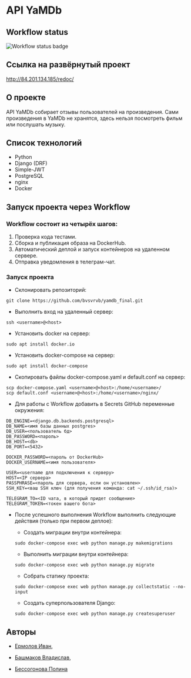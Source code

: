 # API YaMDb

## Workflow status

![Workflow status badge](https://github.com/bvsvrvb/yamdb_final/actions/workflows/yamdb_workflow.yml/badge.svg)

## Ссылка на развёрнутый проект

http://84.201.134.185/redoc/

## О проекте

API YaMDb собирает отзывы пользователей на произведения. Сами произведения в YaMDb не хранятся, здесь нельзя посмотреть фильм или послушать музыку.

## Список технологий

- Python
- Django (DRF)
- Simple-JWT
- PostgreSQL
- nginx
- Docker

## Запуск проекта через Workflow

### Workflow состоит из четырёх шагов:

   1. Проверка кода тестами.
   2. Сборка и публикация образа на DockerHub.
   3. Автоматический деплой и запуск контейнеров на удаленном сервере.
   4. Отправка уведомления в телеграм-чат.

### Запуск проекта

- Склонировать репозиторий:

```
git clone https://github.com/bvsvrvb/yamdb_final.git
```

- Выполнить вход на удаленный сервер:

```
ssh <username>@<host>
```

- Установить docker на сервер:

```
sudo apt install docker.io 
```

- Установить docker-compose на сервер:

```
sudo apt install docker-compose
```

- Скопировать файлы docker-compose.yaml и default.conf на сервер:

```
scp docker-compose.yaml <username>@<host>:/home/<username>/
scp default.conf <username>@<host>:/home/<username>/nginx/
```

- Для работы с Workflow добавить в Secrets GitHub переменные окружения:

```
DB_ENGINE=<django.db.backends.postgresql>
DB_NAME=<имя базы данных postgres>
DB_USER=<пользователь бд>
DB_PASSWORD=<пароль>
DB_HOST=<db>
DB_PORT=<5432>

DOCKER_PASSWORD=<пароль от DockerHub>
DOCKER_USERNAME=<имя пользователя>

USER=<username для подключения к серверу>
HOST=<IP сервера>
PASSPHRASE=<пароль для сервера, если он установлен>
SSH_KEY=<ваш SSH ключ (для получения команда: cat ~/.ssh/id_rsa)>

TELEGRAM_TO=<ID чата, в который придет сообщение>
TELEGRAM_TOKEN=<токен вашего бота>
```

- После успешного выполнения Workflow выполнить следующие действия (только при первом деплое):

    * Создать миграции внутри контейнера:

    ```
    sudo docker-compose exec web python manage.py makemigrations
    ```

    * Выполнить миграции внутри контейнера:

    ```
    sudo docker-compose exec web python manage.py migrate
    ```

    * Собрать статику проекта:

    ```
    sudo docker-compose exec web python manage.py collectstatic --no-input
    ```  

    * Создать суперпользователя Django:
    
    ```
    sudo docker-compose exec web python manage.py createsuperuser
    ```

## Авторы

- [Ермолов Иван](https://www.youtube.com/watch?v=dQw4w9WgXcQ),

- [Башмаков Владислав](https://www.youtube.com/watch?v=dQw4w9WgXcQ),

- [Бессогонова Полина](https://www.youtube.com/watch?v=dQw4w9WgXcQ)